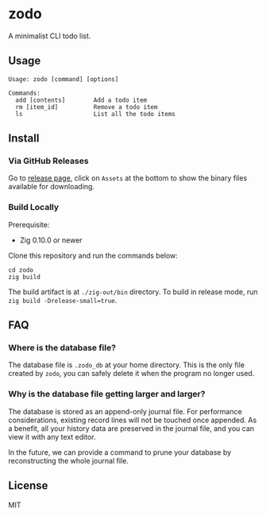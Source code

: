 # zodo

A minimalist CLI todo list.

## Usage

```
Usage: zodo [command] [options]

Commands:
  add [contents]        Add a todo item
  rm [item_id]          Remove a todo item
  ls                    List all the todo items
```

## Install

### Via GitHub Releases

Go to [release page](https://github.com/unixzii/zodo/releases), click on `Assets` at the bottom to show the binary files available for downloading.

### Build Locally

Prerequisite:

- Zig 0.10.0 or newer

Clone this repository and run the commands below:

```shell
cd zodo
zig build
```

The build artifact is at `./zig-out/bin` directory. To build in release mode, run `zig build -Drelease-small=true`.

## FAQ

### Where is the database file?

The database file is `.zodo_db` at your home directory. This is the only file created by `zodo`, you can safely delete it when the program no longer used.

### Why is the database file getting larger and larger?

The database is stored as an append-only journal file. For performance considerations, existing record lines will not be touched once appended. As a benefit, all your history data are preserved in the journal file, and you can view it with any text editor.

In the future, we can provide a command to prune your database by reconstructing the whole journal file.

## License

MIT
